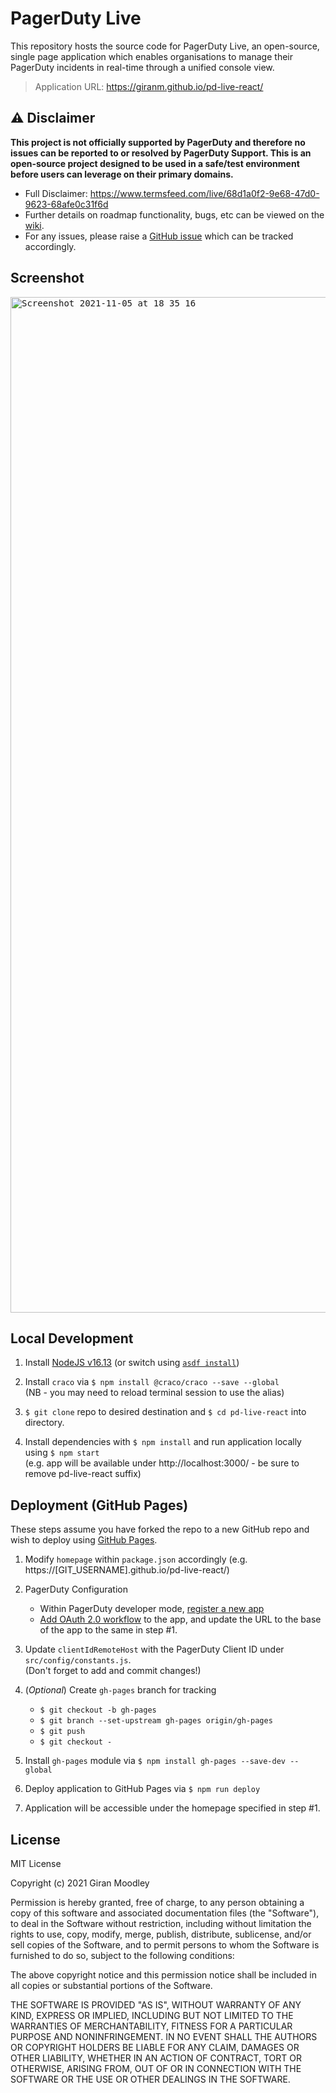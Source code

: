 # PagerDuty Live

This repository hosts the source code for PagerDuty Live, an open-source, single page application which enables organisations to manage their PagerDuty incidents in real-time through a unified console view.

> Application URL: https://giranm.github.io/pd-live-react/

## :warning: Disclaimer

**This project is not officially supported by PagerDuty and therefore no issues can be reported to or resolved by PagerDuty Support.
This is an open-source project designed to be used in a safe/test environment before users can leverage on their primary domains.**

- Full Disclaimer: https://www.termsfeed.com/live/68d1a0f2-9e68-47d0-9623-68afe0c31f6d
- Further details on roadmap functionality, bugs, etc can be viewed on the [wiki](https://github.com/giranm/pd-live-react/wiki).
- For any issues, please raise a [GitHub issue](https://github.com/giranm/pd-live-react/issues/new) which can be tracked accordingly.

## Screenshot

<kbd>
<img width="1625" alt="Screenshot 2021-11-05 at 18 35 16" src="https://user-images.githubusercontent.com/20474443/140561598-d771ea60-157c-4fc6-aaa7-af31765f955f.png">
</kbd>

## Local Development

1. Install [NodeJS v16.13](https://nodejs.org/tr/blog/release/v16.13.0/) (or switch using [`asdf install`](https://github.com/asdf-vm/asdf))

2. Install `craco` via `$ npm install @craco/craco --save --global`  
   (NB - you may need to reload terminal session to use the alias)

3. `$ git clone` repo to desired destination and `$ cd pd-live-react` into directory.

4. Install dependencies with `$ npm install` and run application locally using `$ npm start`  
   (e.g. app will be available under http://localhost:3000/ - be sure to remove pd-live-react suffix)

## Deployment (GitHub Pages)

These steps assume you have forked the repo to a new GitHub repo and wish to deploy using [GitHub Pages](https://github.com/gitname/react-gh-pages).

1. Modify `homepage` within `package.json` accordingly (e.g. https://[GIT_USERNAME].github.io/pd-live-react/)

2. PagerDuty Configuration

   - Within PagerDuty developer mode, [register a new app](https://developer.pagerduty.com/docs/ZG9jOjExMDI5NTY5-register-an-app)
   - [Add OAuth 2.0 workflow](<(https://developer.pagerduty.com/docs/ZG9jOjExMDI5NTcz-o-auth-2-0-functionality#add-oauth-20-functionality-to-your-app)>) to the app, and update the URL to the base of the app to the same in step #1.

3. Update `clientIdRemoteHost` with the PagerDuty Client ID under `src/config/constants.js`.  
   (Don't forget to add and commit changes!)

4. (_Optional_) Create `gh-pages` branch for tracking

   - `$ git checkout -b gh-pages`
   - `$ git branch --set-upstream gh-pages origin/gh-pages`
   - `$ git push`
   - `$ git checkout -`

5. Install `gh-pages` module via `$ npm install gh-pages --save-dev --global`

6. Deploy application to GitHub Pages via `$ npm run deploy`

7. Application will be accessible under the homepage specified in step #1.

## License

MIT License

Copyright (c) 2021 Giran Moodley

Permission is hereby granted, free of charge, to any person obtaining a copy
of this software and associated documentation files (the "Software"), to deal
in the Software without restriction, including without limitation the rights
to use, copy, modify, merge, publish, distribute, sublicense, and/or sell
copies of the Software, and to permit persons to whom the Software is
furnished to do so, subject to the following conditions:

The above copyright notice and this permission notice shall be included in all
copies or substantial portions of the Software.

THE SOFTWARE IS PROVIDED "AS IS", WITHOUT WARRANTY OF ANY KIND, EXPRESS OR
IMPLIED, INCLUDING BUT NOT LIMITED TO THE WARRANTIES OF MERCHANTABILITY,
FITNESS FOR A PARTICULAR PURPOSE AND NONINFRINGEMENT. IN NO EVENT SHALL THE
AUTHORS OR COPYRIGHT HOLDERS BE LIABLE FOR ANY CLAIM, DAMAGES OR OTHER
LIABILITY, WHETHER IN AN ACTION OF CONTRACT, TORT OR OTHERWISE, ARISING FROM,
OUT OF OR IN CONNECTION WITH THE SOFTWARE OR THE USE OR OTHER DEALINGS IN THE
SOFTWARE.

